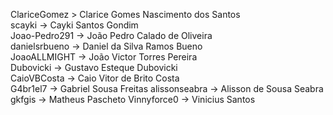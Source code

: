 
ClariceGomez > Clarice Gomes Nascimento dos Santos  
scayki -> Cayki Santos Gondim  
Joao-Pedro291 -> João Pedro Calado de Oliveira  
danielsrbueno -> Daniel da Silva Ramos Bueno  
JoaoALLMIGHT -> João Victor Torres Pereira  
Dubovicki -> Gustavo Esteque Dubovicki  
CaioVBCosta -> Caio Vitor de Brito Costa  
G4br1el7 -> Gabriel Sousa Freitas
alissonseabra -> Alisson de Sousa Seabra
gkfgis -> Matheus Pascheto
Vinnyforce0 -> Vinicius Santos
